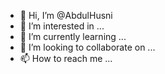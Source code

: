 - 👋 Hi, I’m @AbdulHusni
- 👀 I’m interested in ...
- 🌱 I’m currently learning ...
- 💞️ I’m looking to collaborate on ...
- 📫 How to reach me ...

<!---
AbdulHusni/AbdulHusni is a ✨ special ✨ repository because its `README.md` (this file) appears on your GitHub profile.
You can click the Preview link to take a look at your changes.
--->
